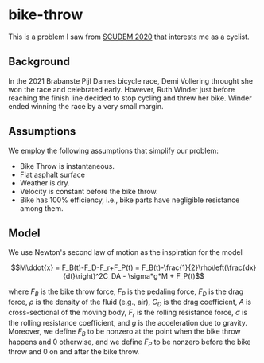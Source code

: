 # bike-throw

This is a problem I saw from [SCUDEM 2020](https://qubeshub.org/community/groups/scudem/wiki/SCUDEMV2020) that interests me as a cyclist.

## Background
In the 2021 Brabanste Pijl Dames bicycle race, Demi Vollering throught she won the race and celebrated early. However, Ruth Winder just before reaching the finish line decided to stop cycling and threw her bike. Winder ended winning the race by a very small margin.

## Assumptions
We employ the following assumptions that simplify our problem:
* Bike Throw is instantaneous.
* Flat asphalt surface
* Weather is dry.
* Velocity is constant before the bike throw.
* Bike has 100% efficiency, i.e., bike parts have negligible resistance among them.

## Model

We use Newton's second law of motion as the inspiration for the model
```math
M\ddot{x} = F_B(t)-F_D-F_r+F_P(t) = F_B(t)-\frac{1}{2}\rho\left(\frac{dx}{dt}\right)^2C_DA - \sigma*g*M + F_P(t)
```
where $F_B$ is the bike throw force, $F_P$ is the pedaling force, $F_D$ is the drag force, $\rho$ is the density of the fluid (e.g., air), $C_D$ is the drag coefficient, $A$ is cross-sectional of the moving body, $F_r$ is the rolling resistance force, $\sigma$ is the rolling resistance coefficient, and $g$ is the acceleration due to gravity. Moreover, we define $F_B$ to be nonzero at the point when the bike throw happens and 0 otherwise, and we define $F_P$ to be nonzero before the bike throw and 0 on and after the bike throw.
